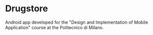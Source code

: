 # Drugstore
Android app developed for the "Design and Implementation of Mobile Application" course at the Politecnico di Milano.

